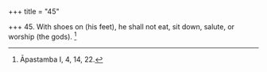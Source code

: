 +++
title = "45"

+++
45. With shoes on (his feet), he shall not eat, sit down, salute, or worship (the gods). [^34] 


[^34]:  Āpastamba I, 4, 14, 22.
